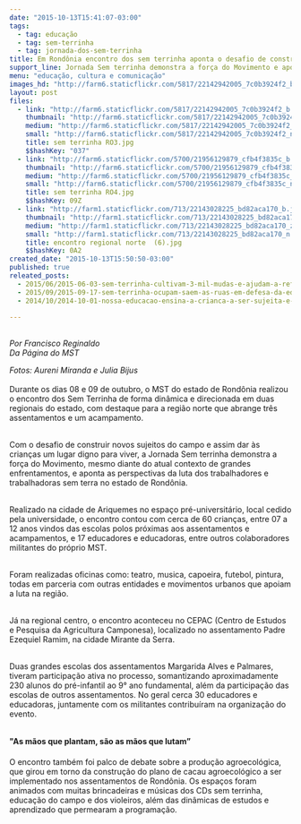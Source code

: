 ```yaml
---
date: "2015-10-13T15:41:07-03:00"
tags:
  - tag: educação
  - tag: sem-terrinha
  - tag: jornada-dos-sem-terrinha
title: Em Rondônia encontro dos sem terrinha aponta o desafio de construir novos sujeitos do campo
support_line: Jornada Sem terrinha demonstra a força do Movimento e aponta as perspectivas da luta dos trabalhadores sem terra no estado.
menu: "educação, cultura e comunicação"
images_hd: "http://farm6.staticflickr.com/5817/22142942005_7c0b3924f2_b.jpg"
layout: post
files:
  - link: "http://farm6.staticflickr.com/5817/22142942005_7c0b3924f2_b.jpg"
    thumbnail: "http://farm6.staticflickr.com/5817/22142942005_7c0b3924f2_t.jpg"
    medium: "http://farm6.staticflickr.com/5817/22142942005_7c0b3924f2_z.jpg"
    small: "http://farm6.staticflickr.com/5817/22142942005_7c0b3924f2_n.jpg"
    title: sem terrinha RO3.jpg
    $$hashKey: "037"
  - link: "http://farm6.staticflickr.com/5700/21956129879_cfb4f3835c_b.jpg"
    thumbnail: "http://farm6.staticflickr.com/5700/21956129879_cfb4f3835c_t.jpg"
    medium: "http://farm6.staticflickr.com/5700/21956129879_cfb4f3835c_z.jpg"
    small: "http://farm6.staticflickr.com/5700/21956129879_cfb4f3835c_n.jpg"
    title: sem terrinha RO4.jpg
    $$hashKey: 09Z
  - link: "http://farm1.staticflickr.com/713/22143028225_bd82aca170_b.jpg"
    thumbnail: "http://farm1.staticflickr.com/713/22143028225_bd82aca170_t.jpg"
    medium: "http://farm1.staticflickr.com/713/22143028225_bd82aca170_z.jpg"
    small: "http://farm1.staticflickr.com/713/22143028225_bd82aca170_n.jpg"
    title: encontro regional norte  (6).jpg
    $$hashKey: 0A2
created_date: "2015-10-13T15:50:50-03:00"
published: true
releated_posts:
  - 2015/06/2015-06-03-sem-terrinha-cultivam-3-mil-mudas-e-ajudam-a-reflorestar-assentamento.md
  - 2015/09/2015-09-17-sem-terrinha-ocupam-saem-as-ruas-em-defesa-da-educacao-do-campo.md
  - 2014/10/2014-10-01-nossa-educacao-ensina-a-crianca-a-ser-sujeita-e-construtora-de-sua-historia.md

---
```

<p><br />
<em>Por Francisco Reginaldo&nbsp;<br />
Da P&aacute;gina do MST</em></p>

<p><em>Fotos: Aureni Miranda e Julia Bijus</em><br />
<br />
Durante os dias 08 e 09 de outubro, o MST do estado de Rond&ocirc;nia realizou o encontro dos Sem Terrinha de forma din&acirc;mica e direcionada em duas regionais do estado, com destaque para a regi&atilde;o norte que abrange tr&ecirc;s assentamentos e um acampamento.&nbsp;</p>

<p><br />
Com o desafio de construir novos sujeitos do campo e assim dar &agrave;s crian&ccedil;as um lugar digno para viver, a Jornada Sem terrinha demonstra a for&ccedil;a do Movimento, mesmo diante do atual contexto de grandes enfrentamentos, e aponta as perspectivas da luta dos trabalhadores e trabalhadoras sem terra no&nbsp;estado de Rond&ocirc;nia.</p>

<p><br />
Realizado na cidade de Ariquemes no espa&ccedil;o pr&eacute;-universit&aacute;rio, local cedido pela universidade, o encontro contou com cerca de 60 crian&ccedil;as, entre 07 a 12 anos vindos das escolas polos pr&oacute;ximas aos assentamentos e acampamentos, e 17 educadores e educadoras, entre outros colaboradores militantes do pr&oacute;prio MST.&nbsp;</p>

<p><br />
Foram realizadas oficinas como: teatro, musica, capoeira, futebol, pintura, todas em parceria com outras entidades e movimentos urbanos que apoiam a luta na regi&atilde;o.</p>

<p><br />
J&aacute; na regional centro, o encontro aconteceu no CEPAC (Centro de Estudos e Pesquisa da Agricultura Camponesa), localizado no assentamento Padre Ezequiel Ramim, na cidade Mirante da Serra.&nbsp;</p>

<p><br />
Duas grandes escolas dos assentamentos Margarida Alves e Palmares, tiveram participa&ccedil;&atilde;o ativa no processo, somantizando aproximadamente 230 alunos do pr&eacute;-infantil ao 9&deg; ano fundamental, al&eacute;m da participa&ccedil;&atilde;o das escolas de outros assentamentos. No geral cerca 30 educadores e educadoras, juntamente com os militantes contribu&iacute;ram na organiza&ccedil;&atilde;o do evento.</p>

<p><br />
<span style="line-height: 20.8px;"><strong>&quot;As m&atilde;os que plantam, s&atilde;o as m&atilde;os que lutam&rdquo;</strong></span><br />
<br />
O encontro tamb&eacute;m foi palco de debate sobre a produ&ccedil;&atilde;o agroecol&oacute;gica, que girou em torno da constru&ccedil;&atilde;o do plano de cacau agroecol&oacute;gico a ser implementado nos assentamentos de Rond&ocirc;nia. Os espa&ccedil;os foram animados com muitas brincadeiras e m&uacute;sicas dos CDs sem terrinha, educa&ccedil;&atilde;o do campo e dos violeiros, al&eacute;m das din&acirc;micas de estudos e aprendizado que permearam a programa&ccedil;&atilde;o.&nbsp;</p>

<p>&nbsp;</p>
